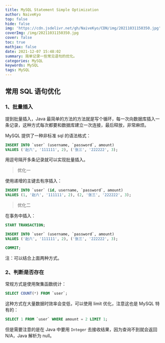 ```yaml
---
title: MySQL Statement Simple Optimization
author: NaiveKyo
top: false
hide: false
img: 'https://cdn.jsdelivr.net/gh/NaiveKyo/CDN/img/20211031150350.jpg'
coverImg: /img/20211031150350.jpg
cover: false
toc: true
mathjax: false
date: 2021-12-07 15:48:02
summary: 简单记录一些常见语句的优化。
categories: MySQL
keywords: MySQL
tags: MySQL
---
```


## 常用 SQL 语句优化

### 1、批量插入

提到批量插入，Java 最简单的方法的方法就是写个循环，每一次向数据库插入一条记录，这种方式每次都要和数据库建立一次连接，最后释放，非常麻烦。



MySQL 提供了一种非标准 sql 的语法格式：

```sql
INSERT INTO `user` (username, `password`, amount) 
VALUES ('赵六', '111111', 2), ('张三', '222222', 3);
```

用逗号隔开多条记录就可以实现批量插入。



> 优化一

使用递增的主键去有序插入：

```sql
INSERT INTO `user` (id, username, `password`, amount) 
VALUES (1, '赵六', '111111', 2), (2, '张三', '222222', 3);
```



> 优化二

在事务中插入：

```sql
START TRANSACTION;

INSERT INTO `user` (username, `password`, amount) 
VALUES ('赵六', '111111', 2), ('张三', '222222', 3);

COMMIT;
```

注：可以结合上面两种方式。



### 2、判断是否存在

常规方式是使用聚集函数统计：

```sql
SELECT COUNT(*) FROM `user`;
```

这种方式在大量数据时效率会变低，可以使用 limit 优化，注意这也是 MySQL 特有的：

```sql
SELECT 1 FROM `user` WHERE amount = 2 LIMIT 1;
```

但是需要注意的是在 Java 中要用 `Integer` 去接收结果，因为查询不到就会返回 N/A，Java 解析为 null。
